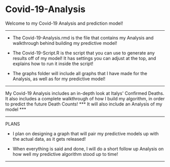 # Covid-19-Analysis

Welcome to my Covid-19 Analysis and prediction model!

*******

* The Covid-19-Analysis.rmd is the file that contains my Analysis and walkthrough behind building my predictive model!

* The Covid-19-Script.R is the script that you can use to generate any results off of my model! It has settings you can adjust at the top, and explains how to run it inside the script!

* The graphs folder will include all graphs that I have made for the Analysis, as well as for my predictive model!

*******
My Covid-19 Analysis includes an in-depth look at Italys' Confirmed Deaths. It also includes a complete walkthrough of how I build my algorithm, in order to predict the future Death Counts! 
      *** It will also include an Analysis of my model ***
      

******* 
PLANS

* I plan on designing a graph that will pair my predictive models up with the actual data, as it gets released!

* When everything is said and done, I will do a short follow up Analysis on how well my predictive algorithm stood up to time!
*******
